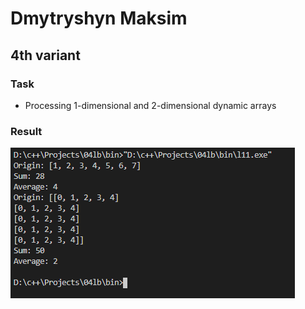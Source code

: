 # Dmytryshyn Maksim


## 4th variant


### Task


* Processing 1-dimensional and 2-dimensional dynamic arrays


### Result


![res](../../docs/images/l11/res.png)
